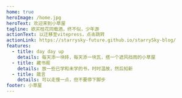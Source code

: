 ```yaml
---
home: true
heroImage: /home.jpg
heroText: 欢迎来到小草屋
tagline: 欲买桂花同载酒，终不似，少年游
actionText: 以迁移至vitepress，点击跳转
actionLink: https://starrysky-future.github.io/starrySky-blog/
features:
  - title: day day up
    details: 每天添一块砖，每天添一块瓦，搭一个遮风挡雨的小草屋
  - title: 藏书阁
    details: 放一些已学和未学的书，时时温故，然后知新
  - title: 箴言
    details: 可以走慢一点，但不要停下脚步
footer: 小草屋
---
```

